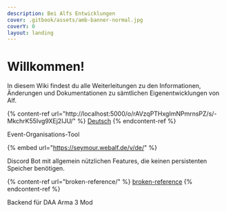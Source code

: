 ```yaml
---
description: Bei Alfs Entwicklungen
cover: .gitbook/assets/amb-banner-normal.jpg
coverY: 0
layout: landing
---
```


# Willkommen!

In diesem Wiki findest du alle Weiterleitungen zu den Informationen, Änderungen und Dokumentationen zu sämtlichen Eigenentwicklungen von Alf.

{% content-ref url="http://localhost:5000/o/rAVzqPTHxgImNPmrnsPZ/s/-MkchrK55Ivg9XEj2IJU/" %}
[Deutsch](http://localhost:5000/o/rAVzqPTHxgImNPmrnsPZ/s/-MkchrK55Ivg9XEj2IJU/)
{% endcontent-ref %}

Event-Organisations-Tool

{% embed url="https://seymour.webalf.de/v/de/" %}

Discord Bot mit allgemein nützlichen Features, die keinen persistenten Speicher benötigen.

{% content-ref url="broken-reference/" %}
[broken-reference](broken-reference/)
{% endcontent-ref %}

Backend für DAA Arma 3 Mod
